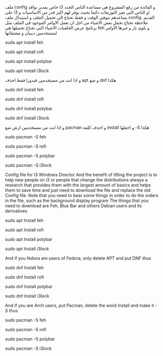 ملف config خاص بمدير نوافذ i3
و الفائدة من رفع المشروع  هي مساعدة الناس الجدد على i3 او الناس التي تغير التوزيعات دائما بحيث يوفر لهم اكبر قدر من الاساسيات و يساعدهم بتوفير الوقت و فقط تحتاج الى تحميل الملف و استبدال ملف config القديم.
ملاحظة تحتاج تحمل بعض الاشياء  من اجل ان تعمل الاوامر الموجود في الملف مثل برنامج عرض الخلفيات 
الاشياء التي تحتاج تحميلها هي  feh و بلوي بار و غيرها
الأوامر لمستخدمين ديبيان و مشتقاتها 

sudo apt install feh

sudo apt install rofi

sudo apt install polybar

sudo apt install i3lock

و اذا انت من مستخدمين فيدورا فقط احذف apt و ضع dnf
هكذا


sudo dnf install feh

sudo dnf install rofi

sudo dnf install polybar

sudo dnf install i3lock



و اذا انت من مستخدمين ارش ضع pacman  و احذف كلمة install  و اجعلها -S
هكذا 


sudo pacman -S feh

sudo pacman -S rofi

sudo pacman -S polybar

sudo pacman -S  i3lock







Config file for I3 Windows Director
And the benefit of lifting the project is to help new people on i3 or people that change the distributions always a research that provides them with the largest amount of basics and helps them to save time and just need to download the file and replace the old Config file.
Note that you need to bear some things in order to do the orders in the file, such as the background display program
The things that you need to download are Feh, Blue Bar and others
Debian users and its derivatives


sudo apt Install feh

sudo apt Install rofi

sudo apt Install polybar

sudo apt Install i3lock

And if you fedora are users of Fedora, only delete APT and put DNF
thus



sudo dnf Install feh

sudo dnf Install rofi

sudo dnf Install polybar

sudo dnf Install i3lock


And if you are Arch users, put Pacman, delete the word Install and make it -S
thus



sudo pacman -S feh

sudo pacman -S rofi

sudo pacman -S polybar

sudo pacman -S i3lock
